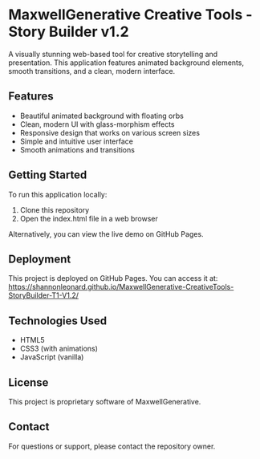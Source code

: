 # MaxwellGenerative Creative Tools - Story Builder v1.2

A visually stunning web-based tool for creative storytelling and presentation. This application features animated background elements, smooth transitions, and a clean, modern interface.

## Features

- Beautiful animated background with floating orbs
- Clean, modern UI with glass-morphism effects
- Responsive design that works on various screen sizes
- Simple and intuitive user interface
- Smooth animations and transitions

## Getting Started

To run this application locally:

1. Clone this repository
2. Open the index.html file in a web browser

Alternatively, you can view the live demo on GitHub Pages.

## Deployment

This project is deployed on GitHub Pages. You can access it at: https://shannonleonard.github.io/MaxwellGenerative-CreativeTools-StoryBuilder-T1-V1.2/

## Technologies Used

- HTML5
- CSS3 (with animations)
- JavaScript (vanilla)

## License

This project is proprietary software of MaxwellGenerative.

## Contact

For questions or support, please contact the repository owner.
